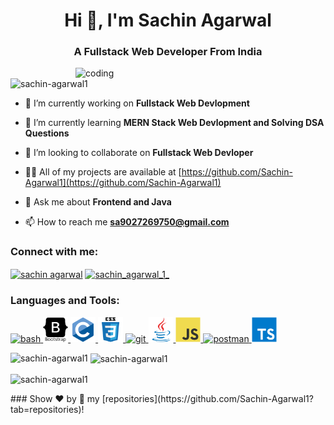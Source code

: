 <h1 align="center">Hi 👋, I'm Sachin Agarwal</h1>
<h3 align="center">A Fullstack Web Developer From India</h3>
<img align="right" alt="coding" width="400" src="https://camo.githubusercontent.com/c1dcb74cc1c1835b1d716f5051499a2814c683c806b15f04b0eba492863703e9/68747470733a2f2f63646e2e6472696262626c652e636f6d2f75736572732f3733303730332f73637265656e73686f74732f363538313234332f6176656e746f2e676966">
<p align="left"> <img src="https://komarev.com/ghpvc/?username=sachin-agarwal1&label=Profile%20views&color=0e75b6&style=flat" alt="sachin-agarwal1" /> </p>

- 🔭 I’m currently working on **Fullstack Web Devlopment**

- 🌱 I’m currently learning **MERN Stack Web Devlopment and Solving DSA Questions**

- 👯 I’m looking to collaborate on **Fullstack Web Devloper**

- 👨‍💻 All of my projects are available at [https://github.com/Sachin-Agarwal1](https://github.com/Sachin-Agarwal1)

- 💬 Ask me about **Frontend and Java**

- 📫 How to reach me **sa9027269750@gmail.com**

<h3 align="left">Connect with me:</h3>
<p align="left">
<a href="https://linkedin.com/in/sachin agarwal" target="blank"><img align="center" src="https://raw.githubusercontent.com/rahuldkjain/github-profile-readme-generator/master/src/images/icons/Social/linked-in-alt.svg" alt="sachin agarwal" height="30" width="40" /></a>
<a href="https://instagram.com/sachin_agarwal_1_" target="blank"><img align="center" src="https://raw.githubusercontent.com/rahuldkjain/github-profile-readme-generator/master/src/images/icons/Social/instagram.svg" alt="sachin_agarwal_1_" height="30" width="40" /></a>
</p>

<h3 align="left">Languages and Tools:</h3>
<p align="left"> <a href="https://www.gnu.org/software/bash/" target="_blank" rel="noreferrer"> <img src="https://www.vectorlogo.zone/logos/gnu_bash/gnu_bash-icon.svg" alt="bash" width="40" height="40"/> </a> <a href="https://getbootstrap.com" target="_blank" rel="noreferrer"> <img src="https://raw.githubusercontent.com/devicons/devicon/master/icons/bootstrap/bootstrap-plain-wordmark.svg" alt="bootstrap" width="40" height="40"/> </a> <a href="https://www.cprogramming.com/" target="_blank" rel="noreferrer"> <img src="https://raw.githubusercontent.com/devicons/devicon/master/icons/c/c-original.svg" alt="c" width="40" height="40"/> </a> <a href="https://www.w3schools.com/css/" target="_blank" rel="noreferrer"> <img src="https://raw.githubusercontent.com/devicons/devicon/master/icons/css3/css3-original-wordmark.svg" alt="css3" width="40" height="40"/> </a> <a href="https://git-scm.com/" target="_blank" rel="noreferrer"> <img src="https://www.vectorlogo.zone/logos/git-scm/git-scm-icon.svg" alt="git" width="40" height="40"/> </a> <a href="https://www.java.com" target="_blank" rel="noreferrer"> <img src="https://raw.githubusercontent.com/devicons/devicon/master/icons/java/java-original.svg" alt="java" width="40" height="40"/> </a> <a href="https://developer.mozilla.org/en-US/docs/Web/JavaScript" target="_blank" rel="noreferrer"> <img src="https://raw.githubusercontent.com/devicons/devicon/master/icons/javascript/javascript-original.svg" alt="javascript" width="40" height="40"/> </a> <a href="https://postman.com" target="_blank" rel="noreferrer"> <img src="https://www.vectorlogo.zone/logos/getpostman/getpostman-icon.svg" alt="postman" width="40" height="40"/> </a> <a href="https://www.typescriptlang.org/" target="_blank" rel="noreferrer"> <img src="https://raw.githubusercontent.com/devicons/devicon/master/icons/typescript/typescript-original.svg" alt="typescript" width="40" height="40"/> </a> </p>

<p><img align="left" src="https://github-readme-stats.vercel.app/api/top-langs?username=sachin-agarwal1&show_icons=true&locale=en&layout=compact" alt="sachin-agarwal1" /></p>

<p>&nbsp;<img align="center" src="https://github-readme-stats.vercel.app/api?username=sachin-agarwal1&show_icons=true&locale=en" alt="sachin-agarwal1" /></p>

<p><img align="center" src="https://github-readme-streak-stats.herokuapp.com/?user=sachin-agarwal1&" alt="sachin-agarwal1" /></p>
### Show ❤️ by 🌟 my [repositories](https://github.com/Sachin-Agarwal1?tab=repositories)!
